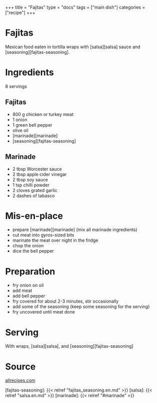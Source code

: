 +++
title = "Fajitas"
type = "docs"
tags = ["main dish"]
categories = ["recipe"]
+++

# Fajitas

Mexican food eaten in tortilla wraps with [salsa][salsa] sauce and [seasoning][fajitas-seasoning].

# Ingredients

8 servings

## Fajitas

- 800 g chicken or turkey meat
- 1 onion
- 1 green bell pepper
- olive oil
- [marinade][marinade]
- [seasoning][fajitas-seasoning]

## Marinade

- 2 tbsp Worcester sauce
- 2 tbsp apple cider vinegar
- 2 tbsp soy sauce
- 1 tsp chilli powder
- 2 cloves grated garlic
- 2 dashes of tabasco

# Mis-en-place

- prepare [marinade][marinade] (mix all marinade ingredients)
- cut meat into gyros-sized bits
- marinate the meat over night in the fridge
- chop the onion
- dice the bell pepper

# Preparation

- fry onion on oil
- add meat
- add bell pepper
- fry covered for about 2-3 minutes, stir occasionally
- add some of the seasoning (keep some seasoning for the serving)
- fry uncovered until meat done

# Serving

With wraps, [salsa][salsa], and [seasoning][fajitas-seasoning]

# Source

[allrecipes.com][allrecipes-fajitas]

[allrecipes-fajitas]: https://www.allrecipes.com/article/quesadilla-tips/
[fajitas-seasoning]: {{< relref "fajitas_seasoning.en.md" >}}
[salsa]: {{< relref "salsa.en.md" >}}
[marinade]: {{< relref "#marinade" >}}
